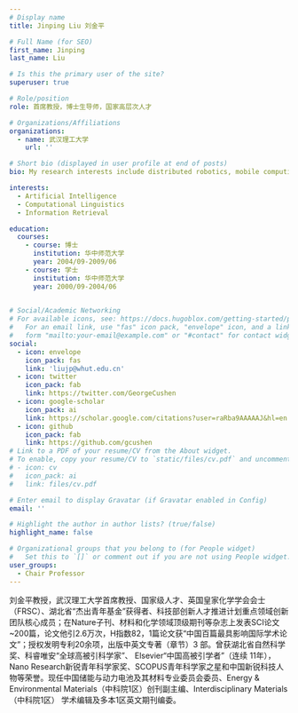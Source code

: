 ```yaml
---
# Display name
title: Jinping Liu 刘金平

# Full Name (for SEO)
first_name: Jinping
last_name: Liu

# Is this the primary user of the site?
superuser: true

# Role/position
role: 首席教授，博士生导师，国家高层次人才

# Organizations/Affiliations
organizations:
  - name: 武汉理工大学
    url: ''

# Short bio (displayed in user profile at end of posts)
bio: My research interests include distributed robotics, mobile computing and programmable matter.

interests:
  - Artificial Intelligence
  - Computational Linguistics
  - Information Retrieval

education:
  courses:
    - course: 博士
      institution: 华中师范大学
      year: 2004/09-2009/06
    - course: 学士
      institution: 华中师范大学
      year: 2000/09-2004/06
    

# Social/Academic Networking
# For available icons, see: https://docs.hugoblox.com/getting-started/page-builder/#icons
#   For an email link, use "fas" icon pack, "envelope" icon, and a link in the
#   form "mailto:your-email@example.com" or "#contact" for contact widget.
social:
  - icon: envelope
    icon_pack: fas
    link: 'liujp@whut.edu.cn'
  - icon: twitter
    icon_pack: fab
    link: https://twitter.com/GeorgeCushen
  - icon: google-scholar
    icon_pack: ai
    link: https://scholar.google.com/citations?user=raRba9AAAAAJ&hl=en
  - icon: github
    icon_pack: fab
    link: https://github.com/gcushen
# Link to a PDF of your resume/CV from the About widget.
# To enable, copy your resume/CV to `static/files/cv.pdf` and uncomment the lines below.
# - icon: cv
#   icon_pack: ai
#   link: files/cv.pdf

# Enter email to display Gravatar (if Gravatar enabled in Config)
email: ''

# Highlight the author in author lists? (true/false)
highlight_name: false

# Organizational groups that you belong to (for People widget)
#   Set this to `[]` or comment out if you are not using People widget.
user_groups:
  - Chair Professor
---
```


刘金平教授，武汉理工大学首席教授、国家级人才、英国皇家化学学会会士（FRSC）、湖北省“杰出青年基金”获得者、科技部创新人才推进计划重点领域创新团队核心成员；在Nature子刊、材料和化学领域顶级期刊等杂志上发表SCI论文~200篇，论文他引2.6万次，H指数82，1篇论文获“中国百篇最具影响国际学术论文”；授权发明专利20余项，出版中英文专著（章节）3 部。曾获湖北省自然科学奖、科睿唯安“全球高被引科学家”、 Elsevier“中国高被引学者”（连续 11年），Nano Research新锐青年科学家奖、SCOPUS青年科学家之星和中国新锐科技人物等荣誉。现任中国储能与动力电池及其材料专业委员会委员、Energy & Environmental Materials（中科院1区）创刊副主编、Interdisciplinary Materials（中科院1区） 学术编辑及多本1区英文期刊编委。


